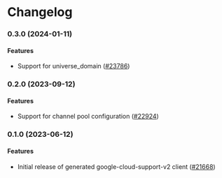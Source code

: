 # Changelog

### 0.3.0 (2024-01-11)

#### Features

* Support for universe_domain ([#23786](https://github.com/googleapis/google-cloud-ruby/issues/23786)) 

### 0.2.0 (2023-09-12)

#### Features

* Support for channel pool configuration ([#22924](https://github.com/googleapis/google-cloud-ruby/issues/22924)) 

### 0.1.0 (2023-06-12)

#### Features

* Initial release of generated google-cloud-support-v2 client ([#21668](https://github.com/googleapis/google-cloud-ruby/issues/21668))
